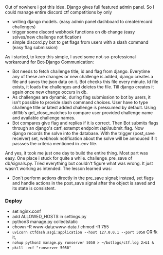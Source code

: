 Out of nowhere i got this idea. Django gives full featured admin panel. 
So I could manage entire discord ctf competitions by only 
- writing django models. (easy admin panel dashboard to create/record challenges)
- trigger some discord webhook functions on db change (easy solves/new challenge notification)
- simple discord.py bot to get flags from users with a slash command (easy flag submission)

As i started, to keep this simple, I used some not-so-professional workaround for Bot-Django Communication:
 - Bot needs to fetch challenge title, id and flag from django. Everytime any of these are changes or new challenge is added, django creates a file and saves the json data on it. Bot checks this file every minute. Id file exists, it loads the challenges and deletes the file. Till django creates it again once new change occurs in db.
 - As challenges are dynamic, during flag submission to bot by users, it isn't possible to provide slash command choices. User have to type challenge title or latest added challenge is pressumed by default. Using difflib's get_close_matches to compare user provided challenge name and available challenge names.
 - Bot compares give flag and replies if it is correct. Then Bot submits flags through an django's csrf_extempt endpoint /api/submit_flag. Now django records the solve into the database. With the trigger (post_save receiver) set, webhook notification about the solve will be annouced if it passses the criteria mentioned in .env file.

 And yes, it took me just one day to build the entire thing. Most part was easy. One place i stuck for quite a while. challenge_pre_save of db/signals.py. Tried everything but couldn't figure what was wrong. It just wasn't working as intended. The lesson learned was:
 - Don't perform actions directly in the pre_save signal; instead, set flags and handle actions in the post_save signal after the object is saved and its state is consistent.

### Deploy
- set nginx.conf
- add ALLOWED_HOSTS in settings.py
- python3 manage.py collectstatic
- chown -R www-data:www-data / chmod -R 755
- `uvicorn ctfdash.asgi:application --host 127.0.0.1 --port 5050`
OR fk it,
- `nohup python3 manage.py runserver 5050 > ~/botlogs/ctf.log 2>&1 &`
- `pkill -ecf "runserver 5050"`